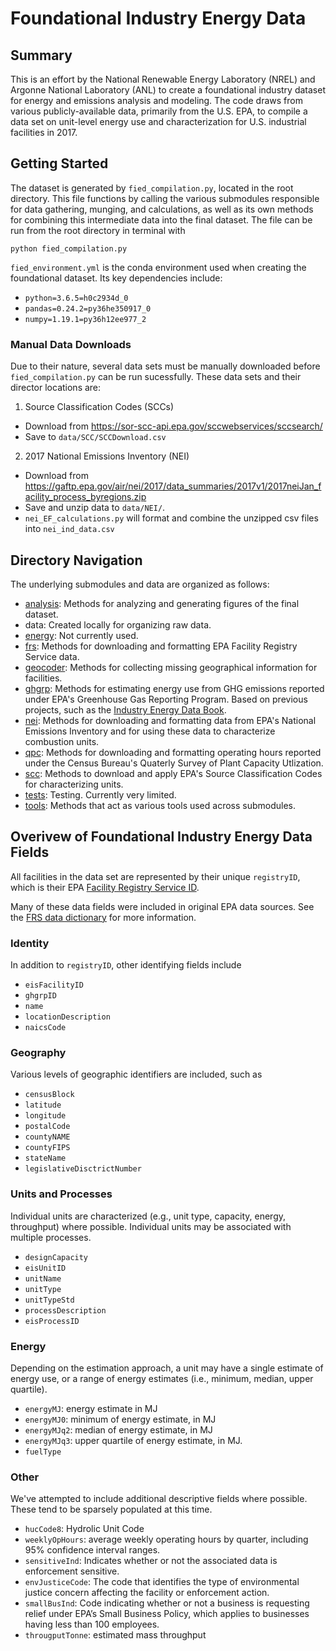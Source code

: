 # Foundational Industry Energy Data

## Summary

This is an effort by the National Renewable Energy Laboratory (NREL) and Argonne National Laboratory (ANL) to create a foundational industry dataset for energy and emissions analysis and modeling. The code draws from various publicly-available data, primarily from the U.S. EPA, to compile a data set on unit-level energy use and characterization for U.S. industrial facilities in 2017.

## Getting Started

The dataset is generated by `fied_compilation.py`, located in the root directory. This file functions by calling the various submodules responsible for data gathering, munging, and calculations, as well as its own methods for combining this intermediate data into the final dataset. The file can be run from the root directory in terminal with 

```
python fied_compilation.py
```

`fied_environment.yml` is the conda environment used when creating the foundational dataset. Its key dependencies include:

* `python=3.6.5=h0c2934d_0`
* `pandas=0.24.2=py36he350917_0`
* `numpy=1.19.1=py36h12ee977_2`

### Manual Data Downloads

Due to their nature, several data sets must be manually downloaded before `fied_compilation.py` can be run sucessfully. These data sets and their director locations are:

1. Source Classification Codes (SCCs)
  * Download from https://sor-scc-api.epa.gov/sccwebservices/sccsearch/
  * Save to `data/SCC/SCCDownload.csv`
2. 2017 National Emissions Inventory (NEI)
  * Download from https://gaftp.epa.gov/air/nei/2017/data_summaries/2017v1/2017neiJan_facility_process_byregions.zip
  * Save and unzip data to `data/NEI/`.
  * `nei_EF_calculations.py` will format and combine the unzipped csv files into `nei_ind_data.csv`

## Directory Navigation

The underlying submodules and data are organized as follows:

* [analysis](/analysis/): Methods for analyzing and generating figures of the final dataset.
* data: Created locally for organizing raw data.
* [energy](/energy/): Not currently used.
* [frs](/frs): Methods for downloading and formatting EPA Facility Registry Service data.
* [geocoder](/geocoder/): Methods for collecting missing geographical information for facilities.
* [ghgrp](/ghgrp/): Methods for estimating energy use from GHG emissions reported under EPA's Greenhouse Gas Reporting Program. Based on previous projects, such as the [Industry Energy Data Book](https://github.com/NREL/Industry-energy-data-book).
* [nei](/nei/): Methods for downloading and formatting data from EPA's National Emissions Inventory and for using these data to characterize combustion units.
* [qpc](/qpc/): Methods for downloading and formatting operating hours reported under the Census Bureau's Quaterly Survey of Plant Capacity Utlization.
* [scc](/scc/):  Methods to download and apply EPA's Source Classification Codes for characterizing units.
* [tests](/tests/): Testing. Currently very limited.
* [tools](/tools/): Methods that act as various tools used across submodules.

## Overivew of Foundational Industry Energy Data Fields

All facilities in the data set are represented by their unique `registryID`, which is their EPA [Facility Registry Service ID](https://www.epa.gov/frs/frs-physical-data-model).

Many of these data fields were included in original EPA data sources. See the [FRS data dictionary](https://www.epa.gov/frs/frs-data-dictionary) for more information.

### Identity

In addition to `registryID`, other identifying fields include

* `eisFacilityID`
* `ghgrpID`
* `name`
* `locationDescription`
* `naicsCode`

### Geography

Various levels of geographic identifiers are included, such as

* `censusBlock`
* `latitude`
* `longitude`
* `postalCode`
* `countyNAME`
* `countyFIPS`
* `stateName`
* `legislativeDisctrictNumber`

### Units and Processes

Individual units are characterized (e.g., unit type, capacity, energy, throughput) where possible. Individual units may be associated with multiple processes.

* `designCapacity`
* `eisUnitID`
* `unitName`
* `unitType`
* `unitTypeStd`
* `processDescription`
* `eisProcessID`

### Energy

Depending on the estimation approach, a unit may have a single estimate of energy use, or a range of energy estimates (i.e., minimum, median, upper quartile).

* `energyMJ`: energy estimate in MJ
* `energyMJ0`: minimum of energy estimate, in MJ
* `energyMJq2`: median of energy estimate, in MJ
* `energyMJq3`: upper quartile of energy estimate, in MJ.
* `fuelType`

### Other

We've attempted to include additional descriptive fields where possible. These tend to be sparsely populated at this time. 

* `hucCode8`: Hydrolic Unit Code
* `weeklyOpHours`: average weekly operating hours by quarter, including 95% confidence interval ranges. 
* `sensitiveInd`: Indicates whether or not the associated data is enforcement sensitive.
* `envJusticeCode`: The code that identifies the type of environmental justice concern affecting the facility or enforcement action.
* `smallBusInd`: Code indicating whether or not a business is requesting relief under EPA’s Small Business Policy, which applies to businesses having less than 100 employees.
* `througputTonne`: estimated mass throughput
